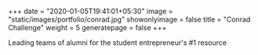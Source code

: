 +++
date = "2020-01-05T19:41:01+05:30"
image = "static/images/portfolio/conrad.jpg"
showonlyimage = false
title = "Conrad Challenge"
weight = 5
generatepage = false
+++

Leading teams of alumni for the student entrepreneur's #1 resource
